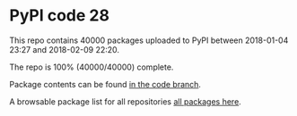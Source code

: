 # PyPI code 28

This repo contains 40000 packages uploaded to PyPI between 
2018-01-04 23:27 and 2018-02-09 22:20.

The repo is 100% (40000/40000) complete.

Package contents can be found [in the code branch](https://github.com/pypi-data/pypi-mirror-28/tree/code/packages).

A browsable package list for all repositories [all packages here](https://pypi-data.github.io/website/repositories/pypi-mirror-28).


